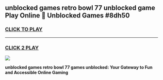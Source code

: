 
## unblocked games retro bowl 77 unblocked game Play Online 👋 Unblocked Games #8dh50
<h3>
<a href="https://premium.freeplayer.one?title=unblocked_games_retro_bowl_77&ref=21F">CLICK TO PLAY</a></h3>
<hr>

<h3>
<a href="https://premium.freeplayer.one?title=unblocked_games_retro_bowl_77&ref=21F">CLICK 2 PLAY</a>
  
</h3>

<a href="https://premium.freeplayer.one?title=unblocked_games_retro_bowl_77&ref=21F/"><img src="https://clearcache.store/games.png"></a>


**unblocked games retro bowl 77 games unblocked: Your Gateway to Fun and Accessible Online Gaming**
